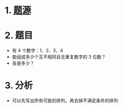 # 1. [题源](https://fishc.com.cn/forum.php?mod=viewthread&tid=84666&ctid=588)


# 2. 题目

- 有 4 个数字：1、2、3、4
- 能组成多少个互不相同且无重复数字的 3 位数？
- 各是多少？


# 3. 分析
- 可以先写出所有可能的排列，再去掉不满足条件的排列

